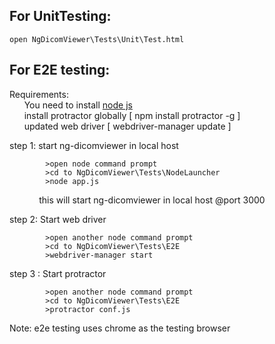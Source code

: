 For UnitTesting:
--------------
	open NgDicomViewer\Tests\Unit\Test.html
	
For E2E testing:
----------------

Requirements:<br>
	&nbsp;&nbsp;&nbsp;&nbsp;&nbsp;&nbsp;You need to install <a href="https://nodejs.org/en/">node js </a> <br>
	&nbsp;&nbsp;&nbsp;&nbsp;&nbsp;&nbsp;install protractor globally [ npm install protractor -g ]<br>
	&nbsp;&nbsp;&nbsp;&nbsp;&nbsp;&nbsp;updated web driver [ webdriver-manager update ]<br>
	
	
step 1: start ng-dicomviewer in local host 

			>open node command prompt
			>cd to NgDicomViewer\Tests\NodeLauncher
			>node app.js
			
			
&nbsp;&nbsp;&nbsp;&nbsp;&nbsp;&nbsp;&nbsp;&nbsp;&nbsp;&nbsp;&nbsp;&nbsp;this will start ng-dicomviewer in local host @port 3000
		
step 2: Start web driver 


			>open another node command prompt
			>cd to NgDicomViewer\Tests\E2E
			>webdriver-manager start
	
	
			
step 3 : Start protractor


			>open another node command prompt
			>cd to NgDicomViewer\Tests\E2E
			>protractor conf.js
			


Note: e2e testing uses chrome as the testing browser 
